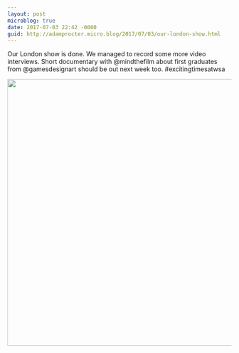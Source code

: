 ```yaml
---
layout: post
microblog: true
date: 2017-07-03 22:42 -0000
guid: http://adamprocter.micro.blog/2017/07/03/our-london-show.html
---
```

Our London show is done. We managed to record some more video interviews. Short documentary with @mindthefilm about first graduates from @gamesdesignart should be out next week too. #excitingtimesatwsa

<img src="http://adamprocter.micro.blog/uploads/2017/d0bf1b3d4b.jpg" width="600" height="600" />
